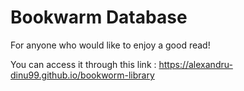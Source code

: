# Bookwarm Database
For anyone who would like to enjoy a good read!

You can access it through this link : https://alexandru-dinu99.github.io/bookworm-library
